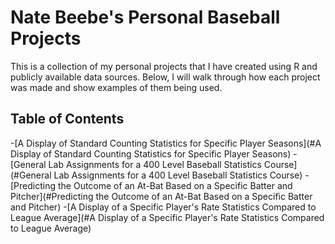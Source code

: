 # Nate Beebe's Personal Baseball Projects
This is a collection of my personal projects that I have created using R and publicly available data sources. Below, I will walk through how each project was made and show examples of them being used. 

## Table of Contents
-[A Display of Standard Counting Statistics for Specific Player Seasons](#A Display of Standard Counting Statistics for Specific Player Seasons)
-[General Lab Assignments for a 400 Level Baseball Statistics Course](#General Lab Assignments for a 400 Level Baseball Statistics Course)
-[Predicting the Outcome of an At-Bat Based on a Specific Batter and Pitcher](#Predicting the Outcome of an At-Bat Based on a Specific Batter and Pitcher)
-[A Display of a Specific Player's Rate Statistics Compared to League Average](#A Display of a Specific Player's Rate Statistics Compared to League Average)
